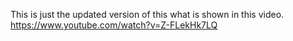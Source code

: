This is just the updated version of this what is shown in this video.
https://www.youtube.com/watch?v=Z-FLekHk7LQ
